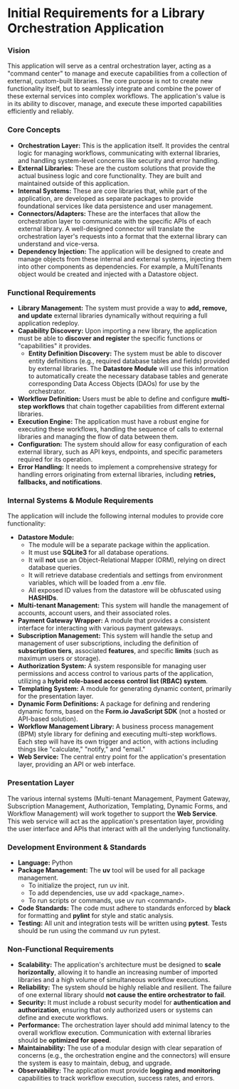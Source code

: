 # **Initial Requirements for a Library Orchestration Application**

### **Vision**

This application will serve as a central orchestration layer, acting as a "command center" to manage and execute capabilities from a collection of external, custom-built libraries. The core purpose is not to create new functionality itself, but to seamlessly integrate and combine the power of these external services into complex workflows. The application's value is in its ability to discover, manage, and execute these imported capabilities efficiently and reliably.

### **Core Concepts**

* **Orchestration Layer:** This is the application itself. It provides the central logic for managing workflows, communicating with external libraries, and handling system-level concerns like security and error handling.  
* **External Libraries:** These are the custom solutions that provide the actual business logic and core functionality. They are built and maintained outside of this application.  
* **Internal Systems:** These are core libraries that, while part of the application, are developed as separate packages to provide foundational services like data persistence and user management.  
* **Connectors/Adapters:** These are the interfaces that allow the orchestration layer to communicate with the specific APIs of each external library. A well-designed connector will translate the orchestration layer's requests into a format that the external library can understand and vice-versa.  
* **Dependency Injection:** The application will be designed to create and manage objects from these internal and external systems, injecting them into other components as dependencies. For example, a MultiTenants object would be created and injected with a Datastore object.

### **Functional Requirements**

* **Library Management:** The system must provide a way to **add, remove, and update** external libraries dynamically without requiring a full application redeploy.  
* **Capability Discovery:** Upon importing a new library, the application must be able to **discover and register** the specific functions or "capabilities" it provides.  
  * **Entity Definition Discovery:** The system must be able to discover entity definitions (e.g., required database tables and fields) provided by external libraries. The **Datastore Module** will use this information to automatically create the necessary database tables and generate corresponding Data Access Objects (DAOs) for use by the orchestrator.  
* **Workflow Definition:** Users must be able to define and configure **multi-step workflows** that chain together capabilities from different external libraries.  
* **Execution Engine:** The application must have a robust engine for executing these workflows, handling the sequence of calls to external libraries and managing the flow of data between them.  
* **Configuration:** The system should allow for easy configuration of each external library, such as API keys, endpoints, and specific parameters required for its operation.  
* **Error Handling:** It needs to implement a comprehensive strategy for handling errors originating from external libraries, including **retries, fallbacks, and notifications**.

### **Internal Systems & Module Requirements**

The application will include the following internal modules to provide core functionality:

*   **Datastore Module:**
    *   The module will be a separate package within the application.
    *   It must use **SQLite3** for all database operations.
    *   It will **not** use an Object-Relational Mapper (ORM), relying on direct
     database queries.
    *   It will retrieve database credentials and settings from environment
     variables, which will be loaded from a .env file.
    *   All exposed ID values from the datastore will be obfuscated using **HASHIDs**.
* **Multi-tenant Management:** This system will handle the management of accounts, account users, and their associated roles.  
* **Payment Gateway Wrapper:** A module that provides a consistent interface for interacting with various payment gateways.  
* **Subscription Management:** This system will handle the setup and management of user subscriptions, including the definition of **subscription tiers**, associated **features**, and specific **limits** (such as maximum users or storage).  
* **Authorization System:** A system responsible for managing user permissions and access control to various parts of the application, utilizing a **hybrid role-based access control list (RBAC) system**.  
* **Templating System:** A module for generating dynamic content, primarily for the presentation layer.  
* **Dynamic Form Definitions:** A package for defining and rendering dynamic forms, based on the **Form.io JavaScript SDK** (not a hosted or API-based solution).  
* **Workflow Management Library:** A business process management (BPM) style library for defining and executing multi-step workflows. Each step will have its own trigger and action, with actions including things like "calculate," "notify," and "email."  
* **Web Service:** The central entry point for the application's presentation layer, providing an API or web interface.

### **Presentation Layer**

The various internal systems (Multi-tenant Management, Payment Gateway, Subscription Management, Authorization, Templating, Dynamic Forms, and Workflow Management) will work together to support the **Web Service**. This web service will act as the application's presentation layer, providing the user interface and APIs that interact with all the underlying functionality.

### **Development Environment & Standards**

* **Language:** Python  
* **Package Management:** The **uv** tool will be used for all package management.  
  * To initialize the project, run uv init.  
  * To add dependencies, use uv add \<package\_name\>.  
  * To run scripts or commands, use uv run \<command\>.  
* **Code Standards:** The code must adhere to standards enforced by **black** for formatting and **pylint** for style and static analysis.  
* **Testing:** All unit and integration tests will be written using **pytest**. Tests should be run using the command uv run pytest.

### **Non-Functional Requirements**

* **Scalability:** The application's architecture must be designed to **scale horizontally**, allowing it to handle an increasing number of imported libraries and a high volume of simultaneous workflow executions.  
* **Reliability:** The system should be highly reliable and resilient. The failure of one external library should **not cause the entire orchestrator to fail**.  
* **Security:** It must include a robust security model for **authentication and authorization**, ensuring that only authorized users or systems can define and execute workflows.  
* **Performance:** The orchestration layer should add minimal latency to the overall workflow execution. Communication with external libraries should be **optimized for speed**.  
* **Maintainability:** The use of a modular design with clear separation of concerns (e.g., the orchestration engine and the connectors) will ensure the system is easy to maintain, debug, and upgrade.  
* **Observability:** The application must provide **logging and monitoring** capabilities to track workflow execution, success rates, and errors.